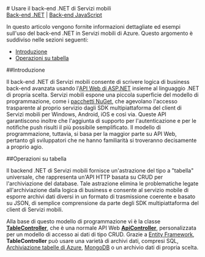 ﻿<properties pageTitle="Usare il back-end .NET di Servizi mobili - Servizi mobili di Azure" description="Informazioni sul modello di programmazione back-end .NET per Servizi mobili di Azure, inclusi dettagli su come usare dati di tabella, API, autenticazione e processi pianificati" services="" documentationCenter="windows" authors="mattchenderson" manager="dwrede" editor="mollybos"/>

<tags ms.service="mobile-services" ms.workload="mobile" ms.tgt_pltfrm="mobile-multiple" ms.devlang="multiple" ms.topic="article" ms.date="11/11/2014" ms.author="mahender"/>
# Usare il back-end .NET di Servizi mobili

<div class="dev-center-tutorial-subselector"><a href="/it-it/documentation/articles/mobile-services-dotnet-backend-how-to-use/" title=".NET backend" class="current">Back-end .NET</a> | <a href="/it-it/documentation/articles/mobile-services-how-to-use-server-scripts/"  title="JavaScript backend">Back-end JavaScript</a></div>

In questo articolo vengono fornite informazioni dettagliate ed esempi sull'uso del back-end .NET in Servizi mobili di Azure. Questo argomento è suddiviso nelle sezioni seguenti:

+ [Introduzione](#intro)
+ [Operazioni su tabella](#table-scripts)

##<a name="intro"></a>Introduzione

Il back-end .NET di Servizi mobili consente di scrivere logica di business back-end avanzata usando l'[API Web di ASP.NET](http://www.asp.net/web-api) insieme al linguaggio .NET di propria scelta. Servizi mobili espone una piccola superficie del modello di programmazione, come i [pacchetti NuGet](http://www.nuget.org/packages?q=%22mobile+services+.net+backend%22), che agevolano l'accesso trasparente al proprio servizio dagli SDK multipiattaforma del client di Servizi mobili per Windows, Android, iOS e così via. Queste API garantiscono inoltre che l'aggiunta di supporto per l'autenticazione e per le notifiche push risulti il più possibile semplificato. Il modello di programmazione, tuttavia, si basa per la maggior parte su API Web, pertanto gli sviluppatori che ne hanno familiarità si troveranno decisamente a proprio agio. 

##<a name="table-scripts"></a>Operazioni su tabella

Il backend .NET di Servizi mobili fornisce un'astrazione del tipo a "tabella" universale, che rappresenta un'API HTTP basata su CRUD per l'archiviazione del database. Tale astrazione elimina le problematiche legate all'archiviazione dalla logica di business e consente al servizio mobile di esporre archivi dati diversi in un formato di trasmissione coerente e basato su JSON, di semplice comprensione da parte degli SDK multipiattaforma del client di Servizi mobili. 

Alla base di questo modello di programmazione vi è la classe [**TableController<T>**](http://msdn.microsoft.com/library/dn643359.aspx), che è una normale API Web [**ApiController**](http://msdn.microsoft.com/library/system.web.http.apicontroller.aspx), personalizzata per un modello di accesso ai dati di tipo CRUD. Grazie a [Entity Framework](http://msdn.microsoft.com/data/ef.aspx), **TableController** può usare una varietà di archivi dati, compresi SQL, [Archiviazione tabelle di Azure](http://azure.microsoft.com/documentation/services/storage/), [MongoDB](http://www.mongodb.org) o un archivio dati di propria scelta.

<!--HONumber=42-->
